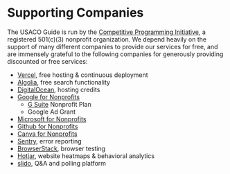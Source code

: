 # Supporting Companies

The USACO Guide is run by the [Competitive Programming Initiative](https://joincpi.org/), a registered 501(c)(3) nonprofit organization. We depend heavily on the support of many different companies to provide our services for free, and are immensely grateful to the following companies for generously providing discounted or free services:

- [Vercel](https://vercel.com/?utm_source=cp-initiative&utm_campaign=oss), free hosting & continuous deployment
- [Algolia](https://algolia.com/), free search functionality
- [DigitalOcean](https://m.do.co/c/a07c32d07394), hosting credits
- [Google for Nonprofits](https://google.com/)
  - [G Suite](https://workspace.google.com/) Nonprofit Plan
  - Google Ad Grant
- [Microsoft for Nonprofits](https://microsoft.com/)
- [Github for Nonprofits](https://github.com/)
- [Canva for Nonprofits](https://canva.com/)
- [Sentry](https://sentry.io/), error reporting
- [BrowserStack](https://browserstack.com/), browser testing
- [Hotjar](https://hotjar.com/), website heatmaps & behavioral analytics
- [slido](https://www.sli.do/), Q&A and polling platform

